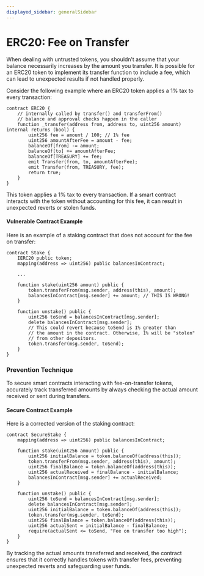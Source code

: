 ```yaml
---
displayed_sidebar: generalSidebar
---
```


# ERC20: Fee on Transfer

When dealing with untrusted tokens, you shouldn’t assume that your balance necessarily increases by the amount you transfer. It is possible for an ERC20 token to implement its transfer function to include a fee, which can lead to unexpected results if not handled properly.

Consider the following example where an ERC20 token applies a 1% tax to every transaction:

```solidity
contract ERC20 {
    // internally called by transfer() and transferFrom()
    // balance and approval checks happen in the caller
    function _transfer(address from, address to, uint256 amount) internal returns (bool) {
        uint256 fee = amount / 100; // 1% fee
        uint256 amountAfterFee = amount - fee;
        balanceOf[from] -= amount;
        balanceOf[to] += amountAfterFee;
        balanceOf[TREASURY] += fee;
        emit Transfer(from, to, amountAfterFee);
        emit Transfer(from, TREASURY, fee);
        return true;
    }
}
```

This token applies a 1% tax to every transaction. If a smart contract interacts with the token without accounting for this fee, it can result in unexpected reverts or stolen funds.

#### Vulnerable Contract Example

Here is an example of a staking contract that does not account for the fee on transfer:

```solidity
contract Stake {
    IERC20 public token;
    mapping(address => uint256) public balancesInContract;

    ...

    function stake(uint256 amount) public {
        token.transferFrom(msg.sender, address(this), amount);
        balancesInContract[msg.sender] += amount; // THIS IS WRONG!
    }

    function unstake() public {
        uint256 toSend = balancesInContract[msg.sender];
        delete balancesInContract[msg.sender];
        // This could revert because toSend is 1% greater than
        // the amount in the contract. Otherwise, 1% will be "stolen"
        // from other depositors.
        token.transfer(msg.sender, toSend);
    }
}
```

### Prevention Technique

To secure smart contracts interacting with fee-on-transfer tokens, accurately track transferred amounts by always checking the actual amount received or sent during transfers.


#### Secure Contract Example

Here is a corrected version of the staking contract:

```solidity
contract SecureStake {
    mapping(address => uint256) public balancesInContract;

    function stake(uint256 amount) public {
        uint256 initialBalance = token.balanceOf(address(this));
        token.transferFrom(msg.sender, address(this), amount);
        uint256 finalBalance = token.balanceOf(address(this));
        uint256 actualReceived = finalBalance - initialBalance;
        balancesInContract[msg.sender] += actualReceived;
    }

    function unstake() public {
        uint256 toSend = balancesInContract[msg.sender];
        delete balancesInContract[msg.sender];
        uint256 initialBalance = token.balanceOf(address(this));
        token.transfer(msg.sender, toSend);
        uint256 finalBalance = token.balanceOf(address(this));
        uint256 actualSent = initialBalance - finalBalance;
        require(actualSent <= toSend, "Fee on transfer too high");
    }
}
```

By tracking the actual amounts transferred and received, the contract ensures that it correctly handles tokens with transfer fees, preventing unexpected reverts and safeguarding user funds.
